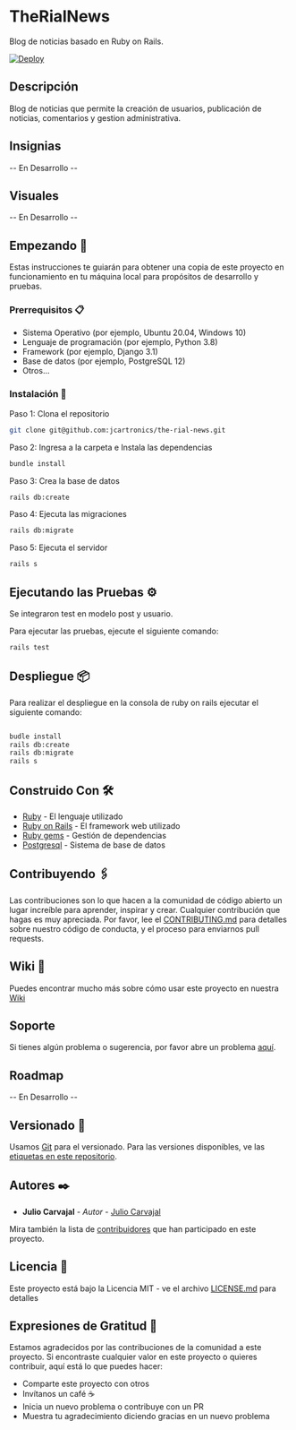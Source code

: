 # TheRialNews

Blog de noticias basado en Ruby on Rails.

[![Deploy](https://www.herokucdn.com/deploy/button.svg)](https://peaceful-lake-78383-ee23b46865d6.herokuapp.com/)

## Descripción

Blog de noticias que permite la creación de usuarios, publicación de noticias, comentarios y gestion administrativa.

## Insignias

-- En Desarrollo --

## Visuales

-- En Desarrollo --

## Empezando 🚀

Estas instrucciones te guiarán para obtener una copia de este proyecto en funcionamiento en tu máquina local para propósitos de desarrollo y pruebas.

### Prerrequisitos 📋

- Sistema Operativo (por ejemplo, Ubuntu 20.04, Windows 10)
- Lenguaje de programación (por ejemplo, Python 3.8)
- Framework (por ejemplo, Django 3.1)
- Base de datos (por ejemplo, PostgreSQL 12)
- Otros...

### Instalación 🔧

Paso 1: Clona el repositorio

```bash
git clone git@github.com:jcartronics/the-rial-news.git
```

Paso 2: Ingresa a la carpeta e Instala las dependencias

```bash
bundle install
```

Paso 3: Crea la base de datos

```bash
rails db:create
```

Paso 4: Ejecuta las migraciones

```bash
rails db:migrate
```

Paso 5: Ejecuta el servidor

```bash
rails s
```

## Ejecutando las Pruebas ⚙️

Se integraron test en modelo post y usuario.

Para ejecutar las pruebas, ejecute el siguiente comando:

```bash
rails test
```

## Despliegue 📦

Para realizar el despliegue en la consola de ruby on rails ejecutar el siguiente comando:

```bash

budle install
rails db:create
rails db:migrate
rails s

```

## Construido Con 🛠️

- [Ruby](https://www.ruby-lang.org/es/) - El lenguaje utilizado
- [Ruby on Rails](https://rubyonrails.org) - El framework web utilizado
- [Ruby gems](https://rubygems.org) - Gestión de dependencias
- [Postgresql](https://www.postgresql.org) - Sistema de base de datos

## Contribuyendo 🖇️

Las contribuciones son lo que hacen a la comunidad de código abierto un lugar increíble para aprender, inspirar y crear. Cualquier contribución que hagas es muy apreciada. Por favor, lee el [CONTRIBUTING.md](https://gist.github.com/jcartronics/xxxxxx) para detalles sobre nuestro código de conducta, y el proceso para enviarnos pull requests.

## Wiki 📖

Puedes encontrar mucho más sobre cómo usar este proyecto en nuestra [Wiki](https://github.com/jcartronics/the-rial-news/wiki)

## Soporte

Si tienes algún problema o sugerencia, por favor abre un problema [aquí](https://github.com/jcartronics/the-rial-news/issues).

## Roadmap

-- En Desarrollo --

## Versionado 📌

Usamos [Git](https://git-scm.com) para el versionado. Para las versiones disponibles, ve las [etiquetas en este repositorio](https://github.com/your/project/tags).

## Autores ✒️

- **Julio Carvajal** - _Autor_ - [Julio Carvajal](https://github.com/jcartronics)

Mira también la lista de [contribuidores](https://github.com/your/project/contributors) que han participado en este proyecto.

## Licencia 📄

Este proyecto está bajo la Licencia MIT - ve el archivo [LICENSE.md](LICENSE.md) para detalles

## Expresiones de Gratitud 🎁

Estamos agradecidos por las contribuciones de la comunidad a este proyecto. Si encontraste cualquier valor en este proyecto o quieres contribuir, aquí está lo que puedes hacer:

- Comparte este proyecto con otros
- Invítanos un café ☕
- Inicia un nuevo problema o contribuye con un PR
- Muestra tu agradecimiento diciendo gracias en un nuevo problema
  